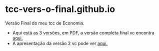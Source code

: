 # tcc-vers-o-final.github.io
Versão Final do meu tcc de Economia.

* Aqui está as 3 versões, em PDF, a versão completa final vc encontra [aqui.](https://bit.ly/3qj0fbz)  
* A apresentação da versão 2 vc pode ver [aqui.](https://bit.ly/3CYvEnU)
  